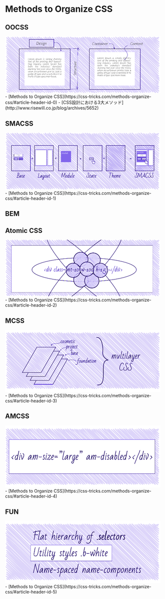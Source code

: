 # Methods to Organize CSS

## <a id="oocss"></a>OOCSS
<img src="images/oocss.webp">
- [Methods to Organize CSS](https://css-tricks.com/methods-organize-css/#article-header-id-0)
- [CSS設計における3大メソッド](http://www.risewill.co.jp/blog/archives/5652)

## <a id="smacss"></a>SMACSS
<img src="images/smacss.webp">
- [Methods to Organize CSS](https://css-tricks.com/methods-organize-css/#article-header-id-1)

## <a id="bem"></a>BEM

## <a id="atomic"></a>Atomic CSS
<img src="images/atomic.webp">
- [Methods to Organize CSS](https://css-tricks.com/methods-organize-css/#article-header-id-2)

## <a id="mcss"></a>MCSS
<img src="images/mcss.webp">
- [Methods to Organize CSS](https://css-tricks.com/methods-organize-css/#article-header-id-3)

## <a id="amcss"></a>AMCSS
<img src="images/amcss.webp">
- [Methods to Organize CSS](https://css-tricks.com/methods-organize-css/#article-header-id-4)

## <a id="fun"></a>FUN
<img src="images/fun.webp">
- [Methods to Organize CSS](https://css-tricks.com/methods-organize-css/#article-header-id-5)
